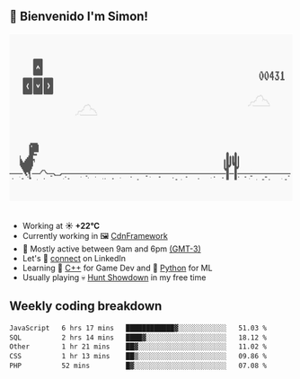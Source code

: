 <h2>👋 <b>Bienvenido I'm Simon!&nbsp;</b></h2>

<section>
  <img src="./static/banner.gif" height=300 width=1000>
</section>

<br>

<ul>
  <li>
		<!--START_SECTION:weather-->
		Working at <b>☀️   +22°C</b>
		<!--END_SECTION:weather-->
  </li>
  <li>
    Currently working in 🖼️&nbsp;<a href=https://github.com/snapverse/cdn-framework target=_blank>CdnFramework</a>
  </li>
  <li>
    🚩 Mostly active between 9am and 6pm <a href=https://onlinealarmkur.com/world/es target=_blank>(GMT-3)</a>
  </li>
  <li>
    Let's 🔗&nbsp;<a href=https://www.linkedin.com/in/itssimmons target=_blank>connect</a> on LinkedIn
  </li>
  <li>
    Learning 👴&nbsp;<a href=https://images3.memedroid.com/images/UPLOADED755/65f2bce6734f6.webp target=_blank>C++</a> for Game Dev and 🐍&nbsp;<a href=https://qph.cf2.quoracdn.net/main-qimg-4472b6229cb75bf66ab531f3ebd4f975-lq target=_blank>Python</a> for ML
  </li>
  <li>
    Usually playing 💀&nbsp;<a href=https://www.huntshowdown.com target=_blank>Hunt Showdown</a> in my free time
  </li>
</ul>

<h2><b>Weekly coding breakdown </b></h2>

<!--START_SECTION:waka-->

```txt
JavaScript   6 hrs 17 mins   ████████████▓░░░░░░░░░░░░   51.03 %
SQL          2 hrs 14 mins   ████▓░░░░░░░░░░░░░░░░░░░░   18.12 %
Other        1 hr 21 mins    ██▓░░░░░░░░░░░░░░░░░░░░░░   11.02 %
CSS          1 hr 13 mins    ██▒░░░░░░░░░░░░░░░░░░░░░░   09.86 %
PHP          52 mins         █▓░░░░░░░░░░░░░░░░░░░░░░░   07.08 %
```

<!--END_SECTION:waka-->
